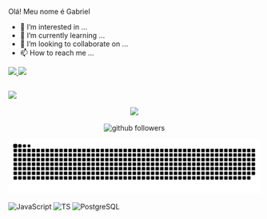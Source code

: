 Olá! Meu nome é Gabriel

- 👀 I’m interested in ...
- 🌱 I’m currently learning ...
- 💞️ I’m looking to collaborate on ...
- 📫 How to reach me ...

 <div>
  <a href="https://github.com/Onlydemon">
  <img height="180em" src="https://github-readme-stats.vercel.app/api?username=OnlyDemon&show_icons=true&theme=onedark&include_all_commits=true&count_private=true"/>
  <img height="180em" src="https://github-readme-stats.vercel.app/api/top-langs/?username=OnlyDemon&layout=compact&langs_count=7&theme=onedark"/>
</div>

##
  
  <div> 
 <a href="https://discord.gg/csc" target="_blank"><img src="https://img.shields.io/badge/Discord-7289DA?style=for-the-badge&logo=discord&logoColor=white" target="_blank"></a> 
  
</div>
    <p align="center">
    <img src="https://discord.c99.nl/widget/theme-4/696206592495845427.png" />
</p>

<p align="center">
    <img src="https://img.shields.io/github/followers/OnlyDemon?label=Follow&style=social" alt="github followers" /><br>
</p>
 
 ![Snake animation](https://github.com/OnlyDemon/OnlyDemon/blob/output/github-contribution-grid-snake.svg)
  
![JavaScript](https://img.shields.io/badge/JavaScript-323330?style=for-the-badge&logo=javascript&logoColor=F7DF1E)
![TS](https://img.shields.io/badge/TypeScript-007ACC?style=for-the-badge&logo=typescript&logoColor=white)
![PostgreSQL](https://img.shields.io/badge/PostgreSQL-316192?style=for-the-badge&logo=postgresql&logoColor=white)
